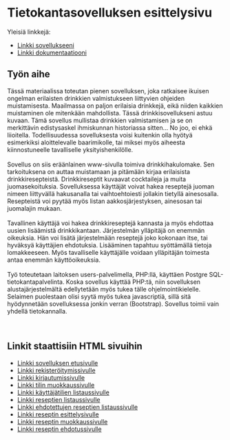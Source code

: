 # Tietokantasovelluksen esittelysivu

Yleisiä linkkejä:

* [Linkki sovellukseeni](http://mevidjes.users.cs.helsinki.fi/tsoha/)
* [Linkki dokumentaatiooni](https://github.com/mevid93/Tsoha-Bootstrap/blob/master/doc/dokumentaatio.pdf)

## Työn aihe

Tässä materiaalissa toteutan pienen sovelluksen, joka ratkaisee ikuisen ongelman erilaisten
drinkkien valmistukseen liittyvien ohjeiden muistamisesta. Maailmassa on paljon erilaisia drinkkejä,
eikä niiden kaikkien muistaminen ole mitenkään mahdollista. Tässä drinkkisovellukseni astuu
kuvaan. Tämä sovellus mullistaa drinkkien valmistamisen ja se on merkittävin edistysaskel
ihmiskunnan historiassa sitten… No joo, ei ehkä liioitella. Todellisuudessa sovelluksesta voisi
kuitenkin olla hyötyä esimerkiksi aloittelevalle baarimikolle, tai miksei myös aiheesta
kiinnostuneelle tavalliselle yksityishenkilölle.
<br />
<br />
Sovellus on siis eräänlainen www-sivulla toimiva drinkkihakulomake. Sen tarkoituksena on auttaa
muistamaan ja pitämään kirjaa erilaisista drinkkiresepteistä. Drinkkireseptit kuvaavat cocktaileja ja
muita juomasekoituksia. Sovelluksessa käyttäjät voivat hakea reseptejä juoman nimeen liittyvällä
hakusanalla tai vaihtoehtoiesti jollakin tietyllä ainesosalla. Resepteistä voi pyytää myös listan
aakkosjärjestyksen, ainesosan tai juomalajin mukaan.
<br />
<br />
Tavallinen käyttäjä voi hakea drinkkireseptejä kannasta ja myös ehdottaa uusien lisäämistä
drinkkikantaan. Järjestelmän ylläpitäjä on enemmän oikeuksia. Hän voi lisätä järjestelmään
reseptejä joko kokonaan itse, tai hyväksyä käyttäjien ehdotuksia. Lisääminen tapahtuu syöttämällä
tietoja lomakkeeseen. Myös tavalliselle käyttäjälle voidaan ylläpitäjän toimesta antaa enemmän
käyttöoikeuksia.
<br />
<br />
Työ toteutetaan laitoksen users-palvelimella, PHP:llä, käyttäen Postgre SQL-tietokantapalvelinta.
Koska sovellus käyttää PHP:tä, niin sovelluksen alustajärjestelmältä edellytetään myös tukea tälle
ohjelmointikielelle. Selaimen puolestaan olisi syytä myös tukea javascriptiä, sillä sitä hyödynnetään
sovelluksessa jonkin verran (Bootstrap). Sovellus toimii vain yhdellä tietokannalla. 

<br />

## Linkit staattisiin HTML sivuihin

* [Linkki sovelluksen etusivulle](http://mevidjes.users.cs.helsinki.fi/tsoha/)
* [Linkki rekisteröitymissivulle](http://mevidjes.users.cs.helsinki.fi/tsoha/register)
* [Linkki kirjautumissivulle](http://mevidjes.users.cs.helsinki.fi/tsoha/login)
* [Linkki tilin muokkaussivulle](http://mevidjes.users.cs.helsinki.fi/tsoha/settings)
* [Linkki käyttäjätilien listaussivulle](http://mevidjes.users.cs.helsinki.fi/tsoha/user)
* [Linkki reseptien listaussivulle](http://mevidjes.users.cs.helsinki.fi/tsoha/recipe)
* [Linkki ehdotettujen reseptien listaussivulle](http://mevidjes.users.cs.helsinki.fi/tsoha/suggestion)
* [Linkki reseptin esittelysivulle](http://mevidjes.users.cs.helsinki.fi/tsoha/recipe/1)
* [Linkki reseptin muokkaussivulle](http://mevidjes.users.cs.helsinki.fi/tsoha/recipe/1/edit)
* [Linkki reseptin ehdotussivulle](http://mevidjes.users.cs.helsinki.fi/tsoha/suggest)



